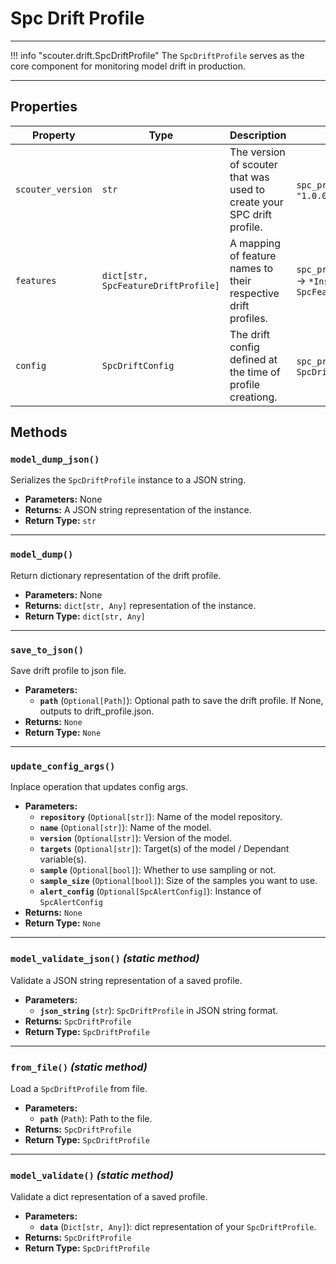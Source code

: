 # Spc Drift Profile

---

!!! info "scouter.drift.SpcDriftProfile"
The `SpcDriftProfile` serves as the core component for monitoring model drift in production.

---


## Properties


| Property       | Type                                | Description                                                            | Example                                                                         |
|----------------|-------------------------------------|------------------------------------------------------------------------|---------------------------------------------------------------------------------|
| `scouter_version`         | `str`                               | The version of scouter that was used to create your SPC drift profile. | `spc_profile.scouter_version` → `"1.0.0"`                                       |
| `features`   | `dict[str, SpcFeatureDriftProfile]` | A mapping of feature names to their respective drift profiles.         | `spc_profile.features['feature_name']` → `*Instance of SpcFeatureDriftProfile*` |
| `config`      | `SpcDriftConfig`                    | The drift config defined at the time of profile creationg.             | `spc_profile.config` → `*Instance of SpcDriftConfig*`                           |

## Methods

### `model_dump_json()`
Serializes the `SpcDriftProfile` instance to a JSON string.

- **Parameters:** None
- **Returns:** A JSON string representation of the instance.
- **Return Type:** `str`

---

### `model_dump()`
Return dictionary representation of the drift profile.

- **Parameters:** None
- **Returns:** `dict[str, Any]` representation of the instance.
- **Return Type:** `dict[str, Any]`

---

### `save_to_json()`
Save drift profile to json file.

- **Parameters:**
    - **`path`** (`Optional[Path]`): Optional path to save the drift profile. If None, outputs to drift_profile.json.
- **Returns:** `None`
- **Return Type:** `None`

---

### `update_config_args()`
Inplace operation that updates config args.

- **Parameters:**
    - **`repository`** (`Optional[str]`): Name of the model repository.
    - **`name`** (`Optional[str]`): Name of the model.
    - **`version`** (`Optional[str]`): Version of the model.
    - **`targets`** (`Optional[str]`): Target(s) of the model / Dependant variable(s).
    - **`sample`** (`Optional[bool]`): Whether to use sampling or not.
    - **`sample_size`** (`Optional[bool]`): Size of the samples you want to use.
    - **`alert_config`** (`Optional[SpcAlertConfig]`): Instance of `SpcAlertConfig`
- **Returns:** `None`
- **Return Type:** `None`

---

### `model_validate_json()` _(static method)_
Validate a JSON string representation of a saved profile.

- **Parameters:**
    - **`json_string`** (`str`): `SpcDriftProfile` in JSON string format.
- **Returns:** `SpcDriftProfile`
- **Return Type:** `SpcDriftProfile`

---

### `from_file()` _(static method)_
Load a `SpcDriftProfile` from file.

- **Parameters:**
    - **`path`** (`Path`): Path to the file.
- **Returns:** `SpcDriftProfile`
- **Return Type:** `SpcDriftProfile`

---

### `model_validate()` _(static method)_
Validate a dict representation of a saved profile.

- **Parameters:**
    - **`data`** (`Dict[str, Any]`): dict representation of your `SpcDriftProfile`.
- **Returns:** `SpcDriftProfile`
- **Return Type:** `SpcDriftProfile`
